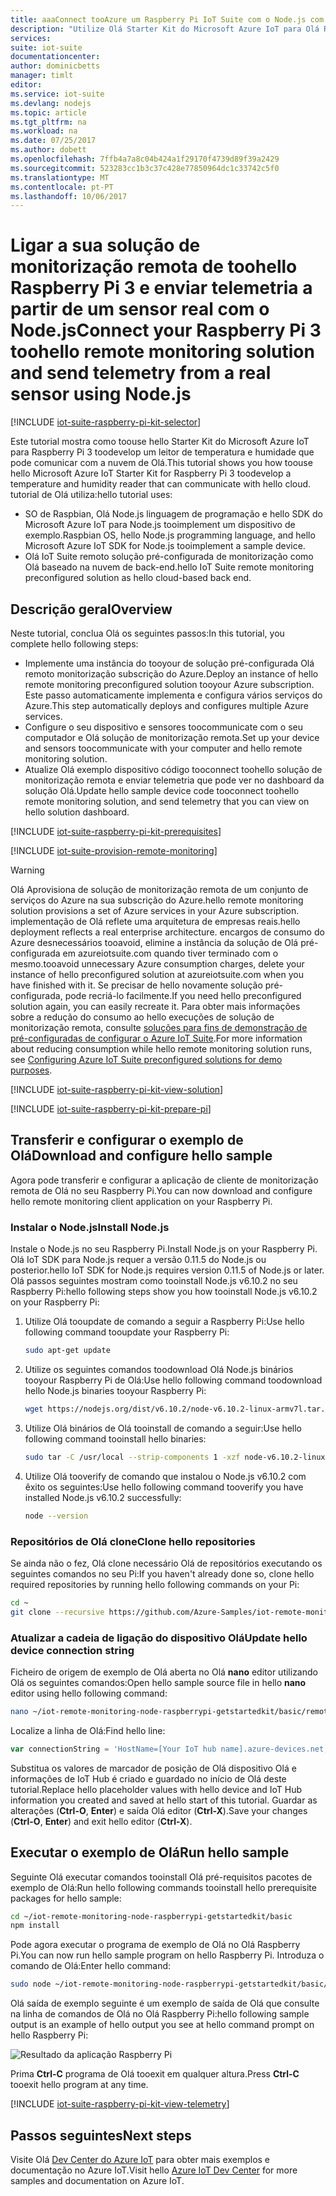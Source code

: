 ```yaml
---
title: aaaConnect tooAzure um Raspberry Pi IoT Suite com o Node.js com sensores reais | Microsoft Docs
description: "Utilize Olá Starter Kit do Microsoft Azure IoT para Olá Raspberry Pi 3 e o Azure IoT Suite. Utilizar Node.js tooconnect sua toohello Raspberry Pi solução de monitorização remota, enviar telemetria a partir de sensores toohello cloud e responder toomethods invocado a partir do dashboard de solução Olá."
services: 
suite: iot-suite
documentationcenter: 
author: dominicbetts
manager: timlt
editor: 
ms.service: iot-suite
ms.devlang: nodejs
ms.topic: article
ms.tgt_pltfrm: na
ms.workload: na
ms.date: 07/25/2017
ms.author: dobett
ms.openlocfilehash: 7ffb4a7a8c04b424a1f29170f4739d89f39a2429
ms.sourcegitcommit: 523283cc1b3c37c428e77850964dc1c33742c5f0
ms.translationtype: MT
ms.contentlocale: pt-PT
ms.lasthandoff: 10/06/2017
---
```

# <a name="connect-your-raspberry-pi-3-toohello-remote-monitoring-solution-and-send-telemetry-from-a-real-sensor-using-nodejs"></a><span data-ttu-id="b9486-104">Ligar a sua solução de monitorização remota de toohello Raspberry Pi 3 e enviar telemetria a partir de um sensor real com o Node.js</span><span class="sxs-lookup"><span data-stu-id="b9486-104">Connect your Raspberry Pi 3 toohello remote monitoring solution and send telemetry from a real sensor using Node.js</span></span>

[!INCLUDE [iot-suite-raspberry-pi-kit-selector](../../includes/iot-suite-raspberry-pi-kit-selector.md)]

<span data-ttu-id="b9486-105">Este tutorial mostra como toouse hello Starter Kit do Microsoft Azure IoT para Raspberry Pi 3 toodevelop um leitor de temperatura e humidade que pode comunicar com a nuvem de Olá.</span><span class="sxs-lookup"><span data-stu-id="b9486-105">This tutorial shows you how toouse hello Microsoft Azure IoT Starter Kit for Raspberry Pi 3 toodevelop a temperature and humidity reader that can communicate with hello cloud.</span></span> <span data-ttu-id="b9486-106">tutorial de Olá utiliza:</span><span class="sxs-lookup"><span data-stu-id="b9486-106">hello tutorial uses:</span></span>

- <span data-ttu-id="b9486-107">SO de Raspbian, Olá Node.js linguagem de programação e hello SDK do Microsoft Azure IoT para Node.js tooimplement um dispositivo de exemplo.</span><span class="sxs-lookup"><span data-stu-id="b9486-107">Raspbian OS, hello Node.js programming language, and hello Microsoft Azure IoT SDK for Node.js tooimplement a sample device.</span></span>
- <span data-ttu-id="b9486-108">Olá IoT Suite remoto solução pré-configurada de monitorização como Olá baseado na nuvem de back-end.</span><span class="sxs-lookup"><span data-stu-id="b9486-108">hello IoT Suite remote monitoring preconfigured solution as hello cloud-based back end.</span></span>

## <a name="overview"></a><span data-ttu-id="b9486-109">Descrição geral</span><span class="sxs-lookup"><span data-stu-id="b9486-109">Overview</span></span>

<span data-ttu-id="b9486-110">Neste tutorial, conclua Olá os seguintes passos:</span><span class="sxs-lookup"><span data-stu-id="b9486-110">In this tutorial, you complete hello following steps:</span></span>

- <span data-ttu-id="b9486-111">Implemente uma instância do tooyour de solução pré-configurada Olá remoto monitorização subscrição do Azure.</span><span class="sxs-lookup"><span data-stu-id="b9486-111">Deploy an instance of hello remote monitoring preconfigured solution tooyour Azure subscription.</span></span> <span data-ttu-id="b9486-112">Este passo automaticamente implementa e configura vários serviços do Azure.</span><span class="sxs-lookup"><span data-stu-id="b9486-112">This step automatically deploys and configures multiple Azure services.</span></span>
- <span data-ttu-id="b9486-113">Configure o seu dispositivo e sensores toocommunicate com o seu computador e Olá solução de monitorização remota.</span><span class="sxs-lookup"><span data-stu-id="b9486-113">Set up your device and sensors toocommunicate with your computer and hello remote monitoring solution.</span></span>
- <span data-ttu-id="b9486-114">Atualize Olá exemplo dispositivo código tooconnect toohello solução de monitorização remota e enviar telemetria que pode ver no dashboard da solução Olá.</span><span class="sxs-lookup"><span data-stu-id="b9486-114">Update hello sample device code tooconnect toohello remote monitoring solution, and send telemetry that you can view on hello solution dashboard.</span></span>

[!INCLUDE [iot-suite-raspberry-pi-kit-prerequisites](../../includes/iot-suite-raspberry-pi-kit-prerequisites.md)]

[!INCLUDE [iot-suite-provision-remote-monitoring](../../includes/iot-suite-provision-remote-monitoring.md)]

> [!WARNING]
> <span data-ttu-id="b9486-115">Olá Aprovisiona de solução de monitorização remota de um conjunto de serviços do Azure na sua subscrição do Azure.</span><span class="sxs-lookup"><span data-stu-id="b9486-115">hello remote monitoring solution provisions a set of Azure services in your Azure subscription.</span></span> <span data-ttu-id="b9486-116">implementação de Olá reflete uma arquitetura de empresas reais.</span><span class="sxs-lookup"><span data-stu-id="b9486-116">hello deployment reflects a real enterprise architecture.</span></span> <span data-ttu-id="b9486-117">encargos de consumo do Azure desnecessários tooavoid, elimine a instância da solução de Olá pré-configurada em azureiotsuite.com quando tiver terminado com o mesmo.</span><span class="sxs-lookup"><span data-stu-id="b9486-117">tooavoid unnecessary Azure consumption charges, delete your instance of hello preconfigured solution at azureiotsuite.com when you have finished with it.</span></span> <span data-ttu-id="b9486-118">Se precisar de hello novamente solução pré-configurada, pode recriá-lo facilmente.</span><span class="sxs-lookup"><span data-stu-id="b9486-118">If you need hello preconfigured solution again, you can easily recreate it.</span></span> <span data-ttu-id="b9486-119">Para obter mais informações sobre a redução do consumo ao hello execuções de solução de monitorização remota, consulte [soluções para fins de demonstração de pré-configuradas de configurar o Azure IoT Suite][lnk-demo-config].</span><span class="sxs-lookup"><span data-stu-id="b9486-119">For more information about reducing consumption while hello remote monitoring solution runs, see [Configuring Azure IoT Suite preconfigured solutions for demo purposes][lnk-demo-config].</span></span>

[!INCLUDE [iot-suite-raspberry-pi-kit-view-solution](../../includes/iot-suite-raspberry-pi-kit-view-solution.md)]

[!INCLUDE [iot-suite-raspberry-pi-kit-prepare-pi](../../includes/iot-suite-raspberry-pi-kit-prepare-pi.md)]

## <a name="download-and-configure-hello-sample"></a><span data-ttu-id="b9486-120">Transferir e configurar o exemplo de Olá</span><span class="sxs-lookup"><span data-stu-id="b9486-120">Download and configure hello sample</span></span>

<span data-ttu-id="b9486-121">Agora pode transferir e configurar a aplicação de cliente de monitorização remota de Olá no seu Raspberry Pi.</span><span class="sxs-lookup"><span data-stu-id="b9486-121">You can now download and configure hello remote monitoring client application on your Raspberry Pi.</span></span>

### <a name="install-nodejs"></a><span data-ttu-id="b9486-122">Instalar o Node.js</span><span class="sxs-lookup"><span data-stu-id="b9486-122">Install Node.js</span></span>

<span data-ttu-id="b9486-123">Instale o Node.js no seu Raspberry Pi.</span><span class="sxs-lookup"><span data-stu-id="b9486-123">Install Node.js on your Raspberry Pi.</span></span> <span data-ttu-id="b9486-124">Olá IoT SDK para Node.js requer a versão 0.11.5 do Node.js ou posterior.</span><span class="sxs-lookup"><span data-stu-id="b9486-124">hello IoT SDK for Node.js requires version 0.11.5 of Node.js or later.</span></span> <span data-ttu-id="b9486-125">Olá passos seguintes mostram como tooinstall Node.js v6.10.2 no seu Raspberry Pi:</span><span class="sxs-lookup"><span data-stu-id="b9486-125">hello following steps show you how tooinstall Node.js v6.10.2 on your Raspberry Pi:</span></span>

1. <span data-ttu-id="b9486-126">Utilize Olá tooupdate de comando a seguir a Raspberry Pi:</span><span class="sxs-lookup"><span data-stu-id="b9486-126">Use hello following command tooupdate your Raspberry Pi:</span></span>

    ```sh
    sudo apt-get update
    ```

1. <span data-ttu-id="b9486-127">Utilize os seguintes comandos toodownload Olá Node.js binários tooyour Raspberry Pi de Olá:</span><span class="sxs-lookup"><span data-stu-id="b9486-127">Use hello following command toodownload hello Node.js binaries tooyour Raspberry Pi:</span></span>

    ```sh
    wget https://nodejs.org/dist/v6.10.2/node-v6.10.2-linux-armv7l.tar.gz
    ```

1. <span data-ttu-id="b9486-128">Utilize Olá binários de Olá tooinstall de comando a seguir:</span><span class="sxs-lookup"><span data-stu-id="b9486-128">Use hello following command tooinstall hello binaries:</span></span>

    ```sh
    sudo tar -C /usr/local --strip-components 1 -xzf node-v6.10.2-linux-armv7l.tar.gz
    ```

1. <span data-ttu-id="b9486-129">Utilize Olá tooverify de comando que instalou o Node.js v6.10.2 com êxito os seguintes:</span><span class="sxs-lookup"><span data-stu-id="b9486-129">Use hello following command tooverify you have installed Node.js v6.10.2 successfully:</span></span>

    ```sh
    node --version
    ```

### <a name="clone-hello-repositories"></a><span data-ttu-id="b9486-130">Repositórios de Olá clone</span><span class="sxs-lookup"><span data-stu-id="b9486-130">Clone hello repositories</span></span>

<span data-ttu-id="b9486-131">Se ainda não o fez, Olá clone necessário Olá de repositórios executando os seguintes comandos no seu Pi:</span><span class="sxs-lookup"><span data-stu-id="b9486-131">If you haven't already done so, clone hello required repositories by running hello following commands on your Pi:</span></span>

```sh
cd ~
git clone --recursive https://github.com/Azure-Samples/iot-remote-monitoring-node-raspberrypi-getstartedkit.git`
```

### <a name="update-hello-device-connection-string"></a><span data-ttu-id="b9486-132">Atualizar a cadeia de ligação do dispositivo Olá</span><span class="sxs-lookup"><span data-stu-id="b9486-132">Update hello device connection string</span></span>

<span data-ttu-id="b9486-133">Ficheiro de origem de exemplo de Olá aberta no Olá **nano** editor utilizando Olá os seguintes comandos:</span><span class="sxs-lookup"><span data-stu-id="b9486-133">Open hello sample source file in hello **nano** editor using hello following command:</span></span>

```sh
nano ~/iot-remote-monitoring-node-raspberrypi-getstartedkit/basic/remote_monitoring.js
```

<span data-ttu-id="b9486-134">Localize a linha de Olá:</span><span class="sxs-lookup"><span data-stu-id="b9486-134">Find hello line:</span></span>

```javascript
var connectionString = 'HostName=[Your IoT hub name].azure-devices.net;DeviceId=[Your device id];SharedAccessKey=[Your device key]';
```

<span data-ttu-id="b9486-135">Substitua os valores de marcador de posição de Olá dispositivo Olá e informações de IoT Hub é criado e guardado no início de Olá deste tutorial.</span><span class="sxs-lookup"><span data-stu-id="b9486-135">Replace hello placeholder values with hello device and IoT Hub information you created and saved at hello start of this tutorial.</span></span> <span data-ttu-id="b9486-136">Guardar as alterações (**Ctrl-O**, **Enter**) e saída Olá editor (**Ctrl-X**).</span><span class="sxs-lookup"><span data-stu-id="b9486-136">Save your changes (**Ctrl-O**, **Enter**) and exit hello editor (**Ctrl-X**).</span></span>

## <a name="run-hello-sample"></a><span data-ttu-id="b9486-137">Executar o exemplo de Olá</span><span class="sxs-lookup"><span data-stu-id="b9486-137">Run hello sample</span></span>

<span data-ttu-id="b9486-138">Seguinte Olá executar comandos tooinstall Olá pré-requisitos pacotes de exemplo de Olá:</span><span class="sxs-lookup"><span data-stu-id="b9486-138">Run hello following commands tooinstall hello prerequisite packages for hello sample:</span></span>

```sh
cd ~/iot-remote-monitoring-node-raspberrypi-getstartedkit/basic
npm install
```

<span data-ttu-id="b9486-139">Pode agora executar o programa de exemplo de Olá no Olá Raspberry Pi.</span><span class="sxs-lookup"><span data-stu-id="b9486-139">You can now run hello sample program on hello Raspberry Pi.</span></span> <span data-ttu-id="b9486-140">Introduza o comando de Olá:</span><span class="sxs-lookup"><span data-stu-id="b9486-140">Enter hello command:</span></span>

```sh
sudo node ~/iot-remote-monitoring-node-raspberrypi-getstartedkit/basic/remote_monitoring.js
```

<span data-ttu-id="b9486-141">Olá saída de exemplo seguinte é um exemplo de saída de Olá que consulte na linha de comandos de Olá no Olá Raspberry Pi:</span><span class="sxs-lookup"><span data-stu-id="b9486-141">hello following sample output is an example of hello output you see at hello command prompt on hello Raspberry Pi:</span></span>

![Resultado da aplicação Raspberry Pi][img-raspberry-output]

<span data-ttu-id="b9486-143">Prima **Ctrl-C** programa de Olá tooexit em qualquer altura.</span><span class="sxs-lookup"><span data-stu-id="b9486-143">Press **Ctrl-C** tooexit hello program at any time.</span></span>

[!INCLUDE [iot-suite-raspberry-pi-kit-view-telemetry](../../includes/iot-suite-raspberry-pi-kit-view-telemetry.md)]

## <a name="next-steps"></a><span data-ttu-id="b9486-144">Passos seguintes</span><span class="sxs-lookup"><span data-stu-id="b9486-144">Next steps</span></span>

<span data-ttu-id="b9486-145">Visite Olá [Dev Center do Azure IoT](https://azure.microsoft.com/develop/iot/) para obter mais exemplos e documentação no Azure IoT.</span><span class="sxs-lookup"><span data-stu-id="b9486-145">Visit hello [Azure IoT Dev Center](https://azure.microsoft.com/develop/iot/) for more samples and documentation on Azure IoT.</span></span>

[img-raspberry-output]: ./media/iot-suite-raspberry-pi-kit-node-get-started-basic/app-output.png

[lnk-demo-config]: https://github.com/Azure/azure-iot-remote-monitoring/blob/master/Docs/configure-preconfigured-demo.md
